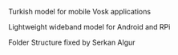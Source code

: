 Turkish model for mobile Vosk applications

Lightweight wideband model for Android and RPi	

Folder Structure fixed by Serkan Algur
